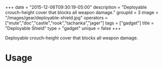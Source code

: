 +++
date = "2015-12-06T09:30:19-05:00"
description = "Deployable crouch-height cover that blocks all weapon damage."
groupId = 3
image = "/images/gear/deployable-shield.jpg"
operators = ["mute","doc","castle","rook","tachanka","jager"]
tags = ["gadget"]
title = "Deployable Shield"
type = "gadget"
unique = false
+++

Deployable crouch-height cover that blocks all weapon damage.

# Usage
